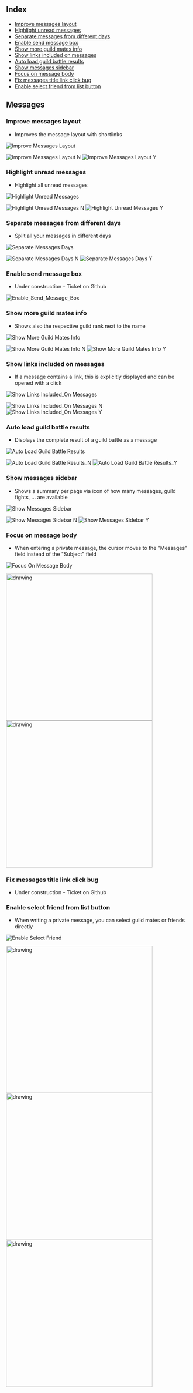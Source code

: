 ## Index
- [Improve messages layout](Documentation%20Messages.md#improve-messages-layout)
- [Highlight unread messages](Documentation%20Messages.md#highlight-unread-messages)
- [Separate messages from different days](Documentation%20Messages.md#separate-messages-from-different-days)
- [Enable send message box](Documentation%20Messages.md#enable-send-message-box)
- [Show more guild mates info](Documentation%20Messages.md#show-more-guild-mates-info)
- [Show links included on messages](Documentation%20Messages.md#show-links-included-on-messages)
- [Auto load guild battle results](Documentation%20Messages.md#auto-load-guild-battle-results)
- [Show messages sidebar](Documentation%20Messages.md#show-messages-sidebar)
- [Focus on message body](Documentation%20Messages.md#focus-on-message-body)
- [Fix messages title link click bug](Documentation%20Messages.md#fix-messages-title-link-click-bug)
- [Enable select friend from list button](Documentation%20Messages.md#enable-select-friend-from-list-button)

## Messages
### Improve messages layout
- Improves the message layout with shortlinks

![Improve Messages Layout](Pictures/Messages/Improve_Messages_Layout.png)

![Improve Messages Layout N](Pictures/Messages/Improve_Messages_Layout_N.png)
![Improve Messages Layout Y](Pictures/Messages/Improve_Messages_Layout_Y.png)

### Highlight unread messages
- Highlight all unread messages

![Highlight Unread Messages](Pictures/Messages/Hightlight_Unread_Messages.png)

![Highlight Unread Messages N](Pictures/Messages/Hightlight_Unread_Messages_N.png)
![Highlight Unread Messages Y](Pictures/Messages/Hightlight_Unread_Messages_Y.png)

### Separate messages from different days
- Split all your messages in different days

![Separate Messages Days](Pictures/Messages/Separate_Messages_Days.png)

![Separate Messages Days N](Pictures/Messages/Separate_Messages_Days_N.png)
![Separate Messages Days Y](Pictures/Messages/Separate_Messages_Days_Y.png)

### Enable send message box
- Under construction - Ticket on Github

![Enable_Send_Message_Box](Pictures/Messages/Enable_Send_Message_Box.png)

### Show more guild mates info
- Shows also the respective guild rank next to the name

![Show More Guild Mates Info](Pictures/Messages/Show_More_Guild_Mates_Info.png)

![Show More Guild Mates Info N](Pictures/Messages/Show_More_Guild_Mates_Info_N.png)
![Show More Guild Mates Info Y](Pictures/Messages/Show_More_Guild_Mates_Info_Y.png)

### Show links included on messages
- If a message contains a link, this is explicitly displayed and can be opened with a click

![Show Links Included_On Messages](Pictures/Messages/Show_Links_Included_On_Messages.png)

![Show Links Included_On Messages N](Pictures/Messages/Show_Links_Included_On_Messages_N.png)
![Show Links Included_On Messages Y](Pictures/Messages/Show_Links_Included_On_Messages_Y.png)

### Auto load guild battle results
- Displays the complete result of a guild battle as a message

![Auto Load Guild Battle Results](Pictures/Messages/Auto_Load_Guild_Battle_Results.png)

![Auto Load Guild Battle Results_N](Pictures/Messages/Auto_Load_Guild_Battle_Results_N.png)
![Auto Load Guild Battle Results_Y](Pictures/Messages/Auto_Load_Guild_Battle_Results_Y.png)

### Show messages sidebar
- Shows a summary per page via icon of how many messages, guild fights, ... are available

![Show Messages Sidebar](Pictures/Messages/Show_Messages_Sidebar.png)

![Show Messages Sidebar N](Pictures/Messages/Show_Messages_Sidebar_N.png)
![Show Messages Sidebar Y](Pictures/Messages/Show_Messages_Sidebar_Y.png)

### Focus on message body
- When entering a private message, the cursor moves to the "Messages" field instead of the "Subject" field

![Focus On Message Body](Pictures/Messages/Focus_On_Message_Body.png)

<img src="Pictures/Messages/Focus_On_Message_Body_Y.gif" alt="drawing" width="400"/> <img src="Pictures/Messages/Focus_On_Message_Body_N.gif" alt="drawing" width="400"/>

### Fix messages title link click bug
- Under construction - Ticket on Github

### Enable select friend from list button
- When writing a private message, you can select guild mates or friends directly

![Enable Select Friend](Pictures/Messages/Enable_Select_Friend.png)

<img src="Pictures/Messages/Enable_Select_Friend_N.png" alt="drawing" width="400"/> <img src="Pictures/Messages/Enable_Select_Friend_Y.png" alt="drawing" width="400"/> <img src="Pictures/Messages/Enable_Select_Friend_YY.png" alt="drawing" width="400"/>
